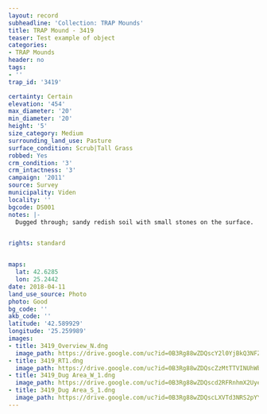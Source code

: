 ```yaml
---
layout: record
subheadline: 'Collection: TRAP Mounds'
title: TRAP Mound - 3419
teaser: Test example of object
categories:
- TRAP Mounds
header: no
tags:
- ''
trap_id: '3419'

certainty: Certain
elevation: '454'
max_diameter: '20'
min_diameter: '20'
height: '5'
size_category: Medium
surrounding_land_use: Pasture
surface_condition: Scrub|Tall Grass
robbed: Yes
crm_condition: '3'
crm_intactness: '3'
campaign: '2011'
source: Survey
municipality: Viden
locality: ''
bgcode: DS001
notes: |-
  Dugged through; sandy redish soil with small stones on the surface.


rights: standard


maps:
  lat: 42.6285
  lon: 25.2442
date: 2018-04-11
land_use_source: Photo
photo: Good
bg_code: ''
akb_code: ''
latitude: '42.589929'
longitude: '25.259989'
images:
- title: 3419_Overview_N.dng
  image_path: https://drive.google.com/uc?id=0B3Rg88wZDQscY2l0YjBkQ3NFZWc
- title: 3419_RT1.dng
  image_path: https://drive.google.com/uc?id=0B3Rg88wZDQscZzMtTTVINUhWbHM
- title: 3419_Dug Area_W_1.dng
  image_path: https://drive.google.com/uc?id=0B3Rg88wZDQscd2RFRnhmX2UyeFE
- title: 3419_Dug Area_S_1.dng
  image_path: https://drive.google.com/uc?id=0B3Rg88wZDQscLXVTd3NRS2pYYkE
---
```

